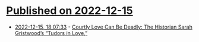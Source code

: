 # [Published on 2022-12-15](index.md)

* [2022-12-15, 18:07:33](https://news.ycombinator.com/item?id=34003310) - [Courtly Love Can Be Deadly: The Historian Sarah Gristwood’s “Tudors in Love,”](https://www.nytimes.com/2022/12/15/books/review/tudors-in-love-sarah-gristwood.html)
